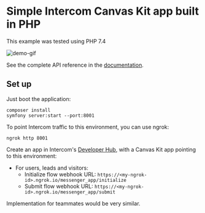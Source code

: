 # Simple Intercom Canvas Kit app built in PHP

This example was tested using PHP 7.4

![demo-gif](https://user-images.githubusercontent.com/251391/82574571-39bc1200-9b7f-11ea-8ee8-4e8588d2b66c.gif)

See the complete API reference in the [documentation](https://developers.intercom.com/canvas-kit-reference/reference/introduction).

## Set up

Just boot the application:

```
composer install
symfony server:start --port:8001
```

To point Intercom traffic to this environment, you can use ngrok:

```
ngrok http 8001
```

Create an app in Intercom's [Developer Hub](https://app.intercom.com/a/apps/_/developer-hub), with a Canvas Kit app pointing to this environment:

* For users, leads and visitors:
  * Initialize flow webhook URL: `https://<my-ngrok-id>.ngrok.io/messenger_app/initialize`
  * Submit flow webhook URL: `https://<my-ngrok-id>.ngrok.io/messenger_app/submit`

Implementation for teammates would be very similar.
